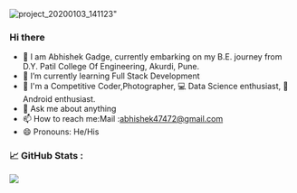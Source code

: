 
![project_20200103_141123](https://user-images.githubusercontent.com/69665891/94824737-fc1b9f80-0422-11eb-8883-d4ee6c20d5e0.jpg)"
### Hi there 

- 🔭 I am Abhishek Gadge, currently embarking on my B.E. journey from D.Y. Patil College Of Engineering, Akurdi, Pune. 
- 🌱 I’m currently learning Full Stack Development 
- 👯  I'm a Competitive Coder,Photographer, 💻 Data Science enthusiast, 📱Android enthusiast.
- 💬 Ask me about anything
- 📫 How to reach me:Mail :abhishek47472@gmail.com
- 😄 Pronouns: He/His
### &#x1f4c8; GitHub Stats :
<img src="https://github-readme-stats.vercel.app/api?username=Abhishek-Gadge&&show_icons=true&title_color=ffffff&icon_color=bb2acf&text_color=daf7dc&bg_color=151515">
